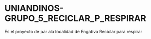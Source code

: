 # UNIANDINOS-GRUPO_5_RECICLAR_P_RESPIRAR
Es el proyecto de par ala localidad de Engativa Reciclar para respirar
